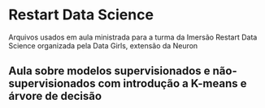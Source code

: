 # Restart Data Science
Arquivos usados em aula ministrada para a turma da Imersão Restart Data Science organizada pela Data Girls, extensão da Neuron 

## Aula sobre modelos supervisionados e não-supervisionados com introdução a K-means e árvore de decisão

